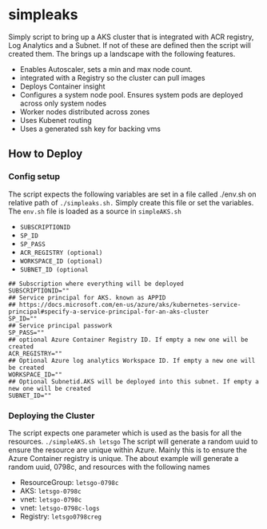# simpleaks
Simply script to bring up a AKS cluster that is integrated with ACR registry, Log Analytics and a Subnet. 
If not of these are defined then the script will created them. The brings up a landscape with the following features. 
* Enables Autoscaler, sets a min and max node count. 
* integrated with a Registry so the cluster can pull images 
* Deploys Container insight 
* Configures a system node pool. Ensures system pods  are deployed across only system nodes 
* Worker nodes distributed across zones 
* Uses Kubenet routing 
* Uses a generated ssh key for backing vms
## How to Deploy

### Config setup
The script expects the following variables are set in a file called ./env.sh on relative path of `./simpleaks.sh.` Simply create this file or set the variables. The `env.sh` file is loaded as a source in `simpleAKS.sh`
* `SUBSCRIPTIONID`
* `SP_ID`
* `SP_PASS`
* `ACR_REGISTRY (optional)`
* `WORKSPACE_ID (optional)`
* `SUBNET_ID (optional`

```
## Subscription where everything will be deployed
SUBSCRIPTIONID=""
## Service principal for AKS. known as APPID
## https://docs.microsoft.com/en-us/azure/aks/kubernetes-service-principal#specify-a-service-principal-for-an-aks-cluster
SP_ID=""
## Service principal passwork
SP_PASS=""
## optional Azure Container Registry ID. If empty a new one will be created 
ACR_REGISTRY=""
## Optional Azure log analytics Workspace ID. If empty a new one will be created 
WORKSPACE_ID=""
## Optional Subnetid.AKS will be deployed into this subnet. If empty a new one will be created 
SUBNET_ID="" 
```
### Deploying the Cluster
The script expects one parameter which is used as the basis for all the resources. 
```./simpleAKS.sh letsgo```
The script will generate a random uuid to ensure the resource are unique within Azure. Mainly this is to ensure the Azure Container registry is unique. The about example will generate a random uuid, 0798c, and  resources with the following names 
* ResourceGroup: `letsgo-0798c`
* AKS: `letsgo-0798c`
* vnet: `letsgo-0798c`
* vnet: `letsgo-0798c-logs`
* Registry: `letsgo0798creg`


